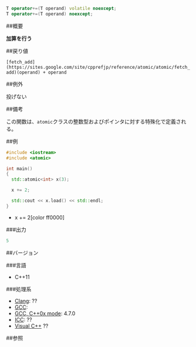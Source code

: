 ```cpp
T operator+=(T operand) volatile noexcept;
T operator+=(T operand) noexcept;
```

##概要

<b>加算を行う</b>


##戻り値

`[fetch_add](https://sites.google.com/site/cpprefjp/reference/atomic/atomic/fetch_add)(operand) + operand`

##例外

投げない


##備考

この関数は、`atomic`クラスの整数型およびポインタに対する特殊化で定義される。



##例

```cpp
#include <iostream>
#include <atomic>

int main()
{
  std::atomic<int> x(3);

  x += 2;

  std::cout << x.load() << std::endl;
}
```
* x += 2[color ff0000]

###出力

```cpp
5
```

##バージョン


###言語


- C++11



###処理系

- [Clang](https://sites.google.com/site/cpprefjp/implementation#clang): ??
- [GCC](https://sites.google.com/site/cpprefjp/implementation#gcc): 
- [GCC, C++0x mode](https://sites.google.com/site/cpprefjp/implementation#gcc): 4.7.0
- [ICC](https://sites.google.com/site/cpprefjp/implementation#icc): ??
- [Visual C++](https://sites.google.com/site/cpprefjp/implementation#visual_cpp) ??



##参照


